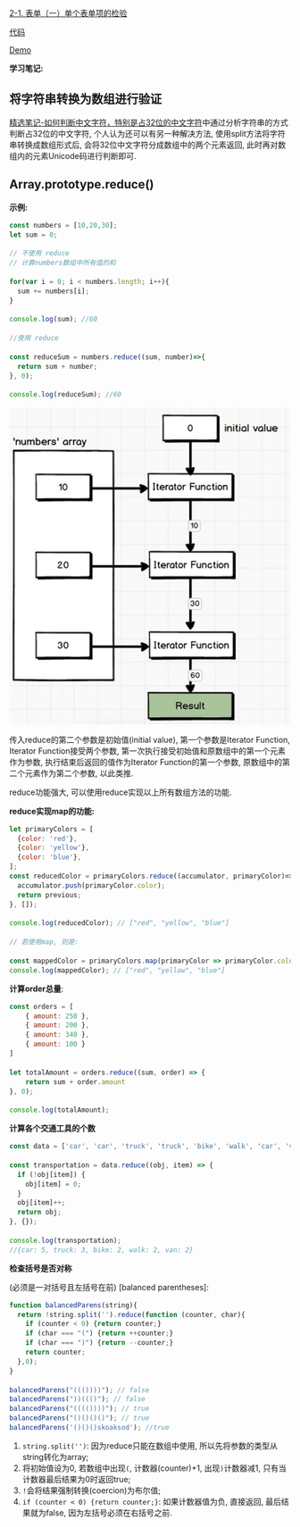 [2-1. 表单（一）单个表单项的检验](http://ife.baidu.com/course/detail/id/97)

[代码](https://github.com/icyfish/IFE2017/blob/master/js-task2-01.html)

[Demo](https://icyfish.github.io/IFE2017/js-task2-01.html)


**学习笔记:**


## 将字符串转换为数组进行验证

[精选笔记-如何判断中文字符，特别是占32位的中文字符](http://ife.baidu.com/note/detail/id/583)中通过分析字符串的方式判断占32位的中文字符, 个人认为还可以有另一种解决方法, 使用split方法将字符串转换成数组形式后, 会将32位中文字符分成数组中的两个元素返回, 此时再对数组内的元素Unicode码进行判断即可.


## Array.prototype.reduce()


**示例:**

```js
const numbers = [10,20,30];
let sum = 0;

// 不使用 reduce
// 计算numbers数组中所有值的和

for(var i = 0; i < numbers.length; i++){
  sum += numbers[i];
}

console.log(sum); //60

//使用 reduce

const reduceSum = numbers.reduce((sum, number)=>{
  return sum + number;
}, 0);

console.log(reduceSum); //60
```

![reduce](/images/array-reduce.jpg)

传入reduce的第二个参数是初始值(initial value), 第一个参数是Iterator Function, Iterator Function接受两个参数, 第一次执行接受初始值和原数组中的第一个元素作为参数, 执行结束后返回的值作为Iterator Function的第一个参数, 原数组中的第二个元素作为第二个参数, 以此类推.

reduce功能强大, 可以使用reduce实现以上所有数组方法的功能.

**reduce实现map的功能:**

```js
let primaryColors = [
  {color: 'red'},
  {color: 'yellow'},
  {color: 'blue'},
];
const reducedColor = primaryColors.reduce((accumulator, primaryColor)=>{
  accumulator.push(primaryColor.color);
  return previous;
}, []);

console.log(reducedColor); // ["red", "yellow", "blue"]

// 若使用map, 则是:

const mappedColor = primaryColors.map(primaryColor => primaryColor.color);
console.log(mappedColor); // ["red", "yellow", "blue"]
```

**计算order总量**:

```js
const orders = [
	{ amount: 250 },
	{ amount: 200 },
	{ amount: 340 },
	{ amount: 100 }
]

let totalAmount = orders.reduce((sum, order) => {
	return sum + order.amount
}, 0);

console.log(totalAmount);
```

**计算各个交通工具的个数**

```js
const data = ['car', 'car', 'truck', 'truck', 'bike', 'walk', 'car', 'van', 'bike', 'walk', 'car', 'van', 'car', 'truck'];

const transportation = data.reduce((obj, item) => {
  if (!obj[item]) {
    obj[item] = 0;
  }
  obj[item]++;
  return obj;
}, {});

console.log(transportation);
//{car: 5, truck: 3, bike: 2, walk: 2, van: 2}
```

**检查括号是否对称**

(必须是一对括号且左括号在前) [balanced parentheses]:

```js
function balancedParens(string){
  return !string.split('').reduce(function (counter, char){
    if (counter < 0) {return counter;}
    if (char === "(") {return ++counter;}
    if (char === ")") {return --counter;}
    return counter;
  },0);
}

balancedParens("((())))"); // false
balancedParens("))((()"); // false
balancedParens("(((())))"); // true
balancedParens("()()()()"); // true
balancedParens('()()()skoaksod'); //true
```

1. `string.split('')`: 因为reduce只能在数组中使用, 所以先将参数的类型从string转化为array;
2. 将初始值设为0, 若数组中出现`(`, 计数器(counter)+1, 出现`)`计数器减1, 只有当计数器最后结果为0时返回true;
3. `!`会将结果强制转换(coercion)为布尔值;
4. `if (counter < 0) {return counter;}`: 如果计数器值为负, 直接返回, 最后结果就为false, 因为左括号必须在右括号之前.
